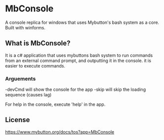 # MbConsole
A console replica for windows that uses Mybutton's bash system as a core. Built with winforms.

## What is MbConsole?
It is a c# application that uses mybuttons bash system to run commands from an external command prompt, and outputting it in the console.
it is easier to execute commands.

### Arguements
-devCmd will show the console for the app
-skip will skip the loading sequence (causes lag)

For help in the console, execute 'help' in the app.

## License
https://www.mybutton.org/docs/tos?app=MbConsole
